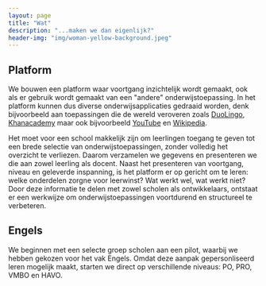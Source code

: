 ```yaml
---
layout: page
title: "Wat"
description: "...maken we dan eigenlijk?"
header-img: "img/woman-yellow-background.jpeg"
---
```


## Platform

We bouwen een platform waar voortgang inzichtelijk wordt gemaakt, ook als er gebruik wordt gemaakt van een "andere" onderwijstoepassing. In het platform kunnen dus diverse onderwijsapplicaties gedraaid worden, denk bijvoorbeeld aan toepassingen die de wereld veroveren zoals [DuoLingo](http://duolingo.com), [Khanacademy](http://www.khanacademy.org) maar ook bijvoorbeeld [YouTube](http://www.youtube.com) en [Wikipedia](http://www.wikipedia.org).

Het moet voor een school makkelijk zijn om leerlingen toegang te geven tot een brede selectie van onderwijstoepassingen, zonder volledig het overzicht te verliezen. Daarom verzamelen we gegevens en presenteren we die aan zowel leerling als docent. Naast het presenteren van voortgang, niveau en geleverde inspanning, is het platform er op gericht om te leren: welke onderdelen zorgne voor leerwinst? Wat werkt wel, wat werkt niet? Door deze informatie te delen met zowel scholen als ontwikkelaars, ontstaat er een werkwijze om onderwijstoepassingen voortdurend en structureel te verbeteren.

## Engels
We beginnen met een selecte groep scholen aan een pilot, waarbij we hebben gekozen voor het vak Engels. Omdat deze aanpak gepersonliseerd leren mogelijk maakt, starten we direct op verschillende niveaus: PO, PRO, VMBO en HAVO.  
